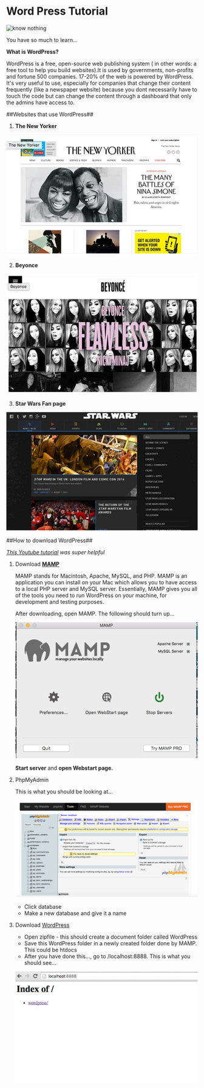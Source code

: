 # Word Press Tutorial

![know nothing](https://media0.giphy.com/media/3CRHmg3VCYdb2/200_s.gif)

You have so much to learn...

**What is WordPress?**

WordPress is a free, open-source web publishing system ( in other words: a free tool to help you build websites).It is used by governments, non-profits and fortune 500 companies. 17-20% of the web is powered by WordPress. It's very useful to use, especially for companies that change their content frequently (like a newspaper website) because you dont necessarily have to touch the code but can change the content through a dashboard that only the admins have access to.

##Websites that use WordPress##

1. **The New Yorker**

![New Yorker](/Images/TheNewYorker.png)

2. **Beyonce**

![Beyonce](/Images/beyonce.png)

3. **Star Wars Fan page**

![Star Wars](/Images/starwars.png)

##How to download WordPress##

*[This Youtube tutorial](https://youtu.be/8OBfr46Y0cQ?list=PLpcSpRrAaOaqMA4RdhSnnNcaqOVpX7qi5) was super helpful*

1. Download [**MAMP**](https://www.mamp.info/en/)

   MAMP stands for Macintosh, Apache, MySQL, and PHP. MAMP is an application you can install on your Mac which allows you to have access to a local PHP server and MySQL server. Essentially, MAMP gives you all of the tools you need to run WordPress on your machine, for development and testing purposes.

   After downloading, open MAMP. The following should turn up...

   ![Mamp](/Images/Mamp.png)

   **Start server** and **open Webstart page.** 

2. PhpMyAdmin

   This is what you should be looking at...

   ![php](/Images/PhpMyAdmin.png)

   - Click database
   - Make a new database and give it a name

3. Download [WordPress](https://wordpress.org/)
   
   - Open zipfile - this should create a document folder called WordPress
   - Save this WordPress folder in a newly created folder done by MAMP. This could be htdocs
   - After you have done this..., go to /localhost:8888. This is what you should see...

   ![index](/Images/index.png)

   







   



